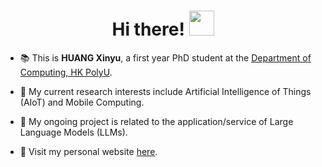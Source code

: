 <h1 align="center">Hi there! <img src="https://media.giphy.com/media/hvRJCLFzcasrR4ia7z/giphy.gif" width="40px"></h1>

- 📚 This is **HUANG Xinyu**, a first year PhD student at the [Department of Computing, HK PolyU](https://www.polyu.edu.hk/comp/).

- 🔬 My current research interests include Artificial Intelligence of Things (AIoT) and Mobile Computing.

- 🧐 My ongoing project is related to the application/service of Large Language Models (LLMs).

- 📄 Visit my personal website [here](https://unixyhuang.github.io/).

